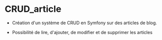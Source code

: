 # CRUD_article

- Création d'un système de CRUD en Symfony sur des articles de blog.

- Possibilité de lire, d'ajouter, de modifier et de supprimer les articles
